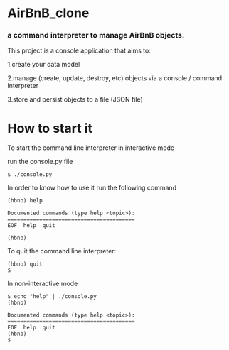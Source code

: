 # AirBnB_clone

### a command interpreter to manage AirBnB objects.

This project is a console application that aims to:

1.create your data model

2.manage (create, update, destroy, etc) objects via a console / command interpreter

3.store and persist objects to a file (JSON file)

# How to start it

To start the command line interpreter in interactive mode

run the console.py file

    $ ./console.py

In order to know how to use it run the following command

    (hbnb) help

    Documented commands (type help <topic>):
    ========================================
    EOF  help  quit

    (hbnb)

To quit the command line interpreter:

    (hbnb) quit
    $

In non-interactive mode

    $ echo "help" | ./console.py
    (hbnb)

    Documented commands (type help <topic>):
    ========================================
    EOF  help  quit
    (hbnb)
    $
